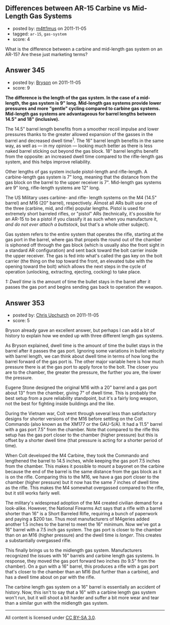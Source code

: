 ## Differences between AR-15 Carbine vs Mid-Length Gas Systems

- posted by: [m4tt1mus](https://stackexchange.com/users/-1/100-m4tt1mus) on 2011-11-05
- tagged: `ar-15`, `gas-system`
- score: 4

What is the difference between a carbine and mid-length gas system on an AR-15? Are these just marketing terms?


## Answer 345

- posted by: [Bryson](https://stackexchange.com/users/-1/32-bryson) on 2011-11-05
- score: 9

<strong>The difference is the length of the gas system. In the case of a mid-length, the gas system is 9" long. Mid-length gas systems provide lower pressures and more "gentle" cycling compared to carbine gas systems. Mid-length gas systems are advantageous for barrel lengths between 14.5" and 18" (inclusive).</strong>

The 14.5" barrel length benefits from a smoother recoil impulse and lower pressures thanks to the greater allowed expansion of the gasses in the barrel and decreased dwell time<sup>1</sup>. The 16" barrel length benefits in the same way, as well as — in my opinion — looking much better as there is less naked barrel sticking out beyond the gas block. 18" barrel lengths benefit from the opposite: an increased dwell time compared to the rifle-length gas system, and this helps improve reliability.

Other lengths of gas system include pistol-length and rifle-length. A carbine-length gas system is 7" long, meaning that the distance from the gas block on the barrel to the upper receiver is 7". Mid-length gas systems are 9" long, rifle-length systems are 12" long.

The US Military uses carbine- and rifle- length systems on the M4 (14.5" barrel) and M16 (20" barrel), respectively. Almost all ARs built use one of the three (carbine, mid, and rifle) popular lengths. Pistol is used for extremely short barreled rifles, or "pistol" ARs (technically, it's possible for an AR-15 to be a pistol if you classify it as such when you manufacture it, <em>and do not ever attach a buttstock</em>, but that's a whole other subject).

Gas system refers to the entire system that operates the rifle, starting at the gas port in the barrel, where gas that propels the round out of the chamber is siphoned off through the gas block (which is usually also the front sight in a standard AR configuration) and sent back toward the bolt carrier inside the upper receiver. The gas is fed into what's called the gas key on the bolt carrier (the thing on the top toward the front, an elevated tube with the opening toward the bolt) which allows the next steps in the cycle of operation (unlocking, extracting, ejecting, cocking) to take place.

<em>1: Dwell time</em> is the amount of time the bullet stays in the barrel after it passes the gas port and begins sending gas back to operation the weapon.


## Answer 353

- posted by: [Chris Upchurch](https://stackexchange.com/users/-1/79-chris-upchurch) on 2011-11-05
- score: 5

Bryson already gave an excellent answer, but perhaps I can add a bit of history to explain how we ended up with three different length gas systems.  

As Bryson explained, dwell time is the amount of time the bullet stays in the barrel after it passes the gas port.  Ignoring some variations in bullet velocity with barrel length, we can think about dwell time in terms of how long the barrel forward of the gas port is.  The other major variable here is how much pressure there is at the gas port to apply force to the bolt.  The closer you are to the chamber, the greater the pressure, the further you are, the lower the pressure.

Eugene Stone designed the original M16 with a 20" barrel and a gas port about 13" from the chamber, giving 7" of dwell time.  This is probably the best setup from a pure reliability standpoint, but it's a fairly long weapon, not the best for fighting inside buildings and the like.  

During the Vietnam war, Colt went through several less than satisfactory designs for shorter versions of the M16 before settling on the Colt Commando (also known as the XM177 or the GAU-5/A).  It had a 11.5" barrel with a gas port 7.5" from the chamber.  Note that compared to the rifle this setup has the gas port closer to the chamber (higher pressure) but this is offset by a shorter dwell time (that pressure is acting for a shorter period of time).  

When Colt developed the M4 Carbine, they took the Commando and lengthened the barrel to 14.5 inches, while keeping the gas port 7.5 inches from the chamber.  This makes it possible to mount a bayonet on the carbine because the end of the barrel is the same distance from the gas block as it is on the rifle.  Comparing this to the M16, we have a gas port closer to the chamber (higher pressure) but it now has the same 7 inches of dwell time as the rifle.  This makes the M4 somewhat overgassed compared to the rifle, but it still works fairly well.

The military's widespread adoption of the M4 created civilian demand for a look-alike.  However, the National Firearms Act says that a rifle with a barrel shorter than 16" is a Short Barreled Rifle, requiring a bunch of paperwork and paying a $200 tax.  Thus most manufacturers of M4geries added another 1.5 inches to the barrel to meet the 16" minimum.  Now we've got a 16" barrel with a 7.5 inch gas system.  The gas port is closer to the chamber than on an M16 (higher pressure) and the dwell time is *longer*.  This creates a substantially overgassed rifle.  

This finally brings us to the midlength gas system.  Manufacturers recognized the issues with 16" barrels and carbine length gas systems.  In response, they moved the gas port forward two inches (to 9.5" from the chamber).  On a gun with a 16" barrel, this produces a rifle with a gas port that's closer to the chamber than an M16 (but further than a carbine), and has a dwell time about on par with the rifle.

The carbine length gas system on a 16" barrel is essentially an accident of history.  Now, this isn't to say that a 16" with a carbine length gas system won't run, but it will shoot a bit harder and suffer a bit more wear and tear than a similar gun with the midlength gas system.



---

All content is licensed under [CC BY-SA 3.0](https://creativecommons.org/licenses/by-sa/3.0/).

